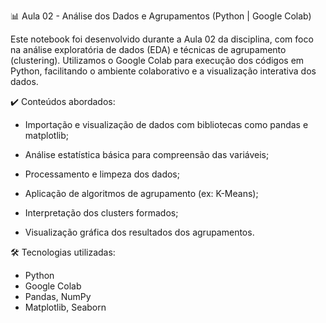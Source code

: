 📊 Aula 02 - Análise dos Dados e Agrupamentos (Python | Google Colab)


Este notebook foi desenvolvido durante a Aula 02 da disciplina, com foco na análise exploratória de dados (EDA) e técnicas de agrupamento (clustering). Utilizamos o Google Colab para execução dos códigos em Python, facilitando o ambiente colaborativo e a visualização interativa dos dados.

✔️ Conteúdos abordados:
- Importação e visualização de dados com bibliotecas como pandas e matplotlib;

- Análise estatística básica para compreensão das variáveis;

- Processamento e limpeza dos dados;

- Aplicação de algoritmos de agrupamento (ex: K-Means);

- Interpretação dos clusters formados;

- Visualização gráfica dos resultados dos agrupamentos.

🛠️ Tecnologias utilizadas:
- Python
- Google Colab
- Pandas, NumPy
- Matplotlib, Seaborn
